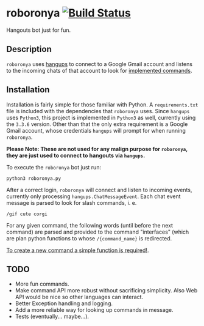 # roboronya [![Build Status](https://travis-ci.org/synnick/roboronya.svg?branch=master)](https://travis-ci.org/synnick/roboronya)
Hangouts bot just for fun.

## Description

`roboronya` uses [hangups](https://github.com/tdryer/hangups) to connect to a Google Gmail account and listens to the
incoming chats of that account to look for [implemented commands](https://github.com/synnick/roboronya/blob/master/commands.py#L13).

## Installation

Installation is fairly simple for those familiar with Python. A `requirements.txt` file is included with the dependencies that `roboronya` uses. Since `hangups` uses `Python3`, this project is implemented in `Python3` as well, currently using the `3.3.6` version. Other than that the only extra requirement is a Google Gmail account, whose credentials `hangups` will prompt for when running `roboronya`.

**Please Note: These are not used for any malign purpose for `roboronya`, they are just used to connect to hangouts
via `hangups`.**

To execute the `roboronya` bot just run:
```
python3 roboronya.py
```

After a correct login, `roboronya` will connect and listen to incoming events, currently only processing `hangups.ChatMessageEvent`. Each chat event message is parsed to look for slash commands, i. e.
```
/gif cute corgi
```

For any given command, the following words (until before the next command) are parsed and provided to the command "interfaces" (which are plan python functions to whose `/{command_name}` is redirected.

[To create a new command a simple function is required!](https://github.com/synnick/roboronya/blob/master/commands.py#L253).

## TODO
- More fun commands.
- Make command API more robust without sacrificing simplicity. Also Web API would be nice so other languages can interact.
- Better Exception handling and logging.
- Add a more reliable way for looking up commands in message.
- Tests (eventually... maybe...).
